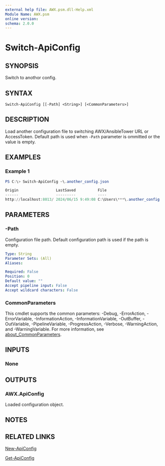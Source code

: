 ```yaml
---
external help file: AWX.psm.dll-Help.xml
Module Name: AWX.psm
online version:
schema: 2.0.0
---
```


# Switch-ApiConfig

## SYNOPSIS
Switch to anothor config.

## SYNTAX

```
Switch-ApiConfig [[-Path] <String>] [<CommonParameters>]
```

## DESCRIPTION
Load another configuration file to switching AWX/AnsibleTower URL or AccessToken.
Default path is used when `-Path` parameter is ommitted or the value is empty.

## EXAMPLES

### Example 1
```powershell
PS C:\> Switch-ApiConfig ~\.another_config.json

Origin                 LastSaved          File
------                 ---------          ----
http://localhost:8013/ 2024/06/15 9:49:08 C:\Users\***\.another_config.json
```

## PARAMETERS

### -Path
Configuration file path.
Default configuration path is used if the path is empty.

```yaml
Type: String
Parameter Sets: (All)
Aliases:

Required: False
Position: 0
Default value: ""
Accept pipeline input: False
Accept wildcard characters: False
```

### CommonParameters
This cmdlet supports the common parameters: -Debug, -ErrorAction, -ErrorVariable, -InformationAction, -InformationVariable, -OutBuffer, -OutVariable, -PipelineVariable, -ProgressAction, -Verbose, -WarningAction, and -WarningVariable. For more information, see [about_CommonParameters](http://go.microsoft.com/fwlink/?LinkID=113216).

## INPUTS

### None
## OUTPUTS

### AWX.ApiConfig
Loaded configuration object.

## NOTES

## RELATED LINKS

[New-ApiConfig](New-ApiConfig.md)

[Get-ApiConfig](Get-ApiConfig.md)
